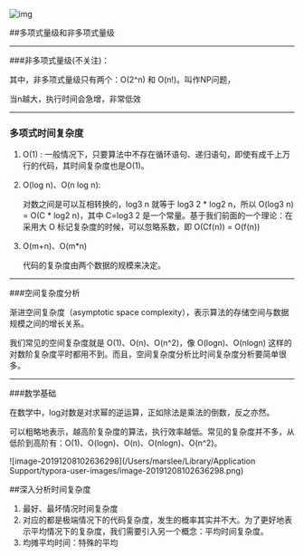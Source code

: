 ![img](https://static001.geekbang.org/resource/image/37/0a/3723793cc5c810e9d5b06bc95325bf0a.jpg)

##多项式量级和非多项式量级

---

###非多项式量级(不关注)：

其中，非多项式量级只有两个：O(2^n) 和 O(n!)。叫作NP问题，

当n越大，执行时间会急增，非常低效

---

### 多项式时间复杂度

1. O(1) : 一般情况下，只要算法中不存在循环语句、递归语句，即使有成千上万行的代码，其时间复杂度也是Ο(1)。

2. O(log n)、O(n log n):

   对数之间是可以互相转换的，log3 n 就等于 log3 2 * log2 n，所以 O(log3 n) = O(C * log2 n)，其中 C=log3 2 是一个常量。基于我们前面的一个理论：在采用大 O 标记复杂度的时候，可以忽略系数，即 O(Cf(n)) = O(f(n))

3. O(m+n)、O(m*n)

   代码的复杂度由两个数据的规模来决定。

---

###空间复杂度分析

渐进空间复杂度（asymptotic space complexity），表示算法的存储空间与数据规模之间的增长关系。

我们常见的空间复杂度就是 O(1)、O(n)、O(n^2)，像 O(logn)、O(nlogn) 这样的对数阶复杂度平时都用不到。而且，空间复杂度分析比时间复杂度分析要简单很多。

----

###数学基础

在数学中，log对数是对求幂的逆运算，正如除法是乘法的倒数，反之亦然。

可以粗略地表示，越高阶复杂度的算法，执行效率越低。常见的复杂度并不多，从低阶到高阶有：O(1)、O(logn)、O(n)、O(nlogn)、O(n^2)。



![image-20191208102636298](/Users/marslee/Library/Application Support/typora-user-images/image-20191208102636298.png)



##深入分析时间复杂度

1. 最好、最坏情况时间复杂度
2. 对应的都是极端情况下的代码复杂度，发生的概率其实并不大。为了更好地表示平均情况下的复杂度，我们需要引入另一个概念：平均时间复杂度。
3. 均摊平均时间：特殊的平均 

